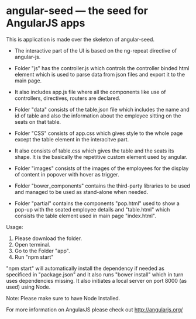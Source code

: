 # angular-seed — the seed for AngularJS apps

This is application is made over the skeleton of angular-seed.

- The interactive part of the UI is based on the ng-repeat directive of angular-js. 

- Folder "js" has the controller.js which controls the controller binded html element 
which is used to parse data from json files and export it to the main page.

- It also includes app.js file where all the components like use of controllers, directives, routers are declared.

- Folder "data" consists of the table.json file which includes the name and id of table and also the information about the employee sitting on the seats on that table.

- Folder "CSS" consists of app.css which gives style to the whole page except the table element in the interacitve part.

- It also consists of table.css which gives the table and the seats its shape. It is the basically the repetitive custom element used by angular.

- Folder "images" consists of the images of the employees for the display of content in popover with hover as trigger.

- Folder "bower_components" contains the third-party libraries to be used and managed to be used as stand-alone when needed.

- Folder "partial" contains the components "pop.html" used to show a pop-up with the seated employee details and "table.html" which consists the table element used in main page "index.html".

Usage: 
1. Please download the folder.
2. Open terminal.
3. Go to the Folder "app".
4. Run "npm start"

"npm start" will automatically install the dependency if needed as specificed in "package.json" and it also runs "bower install" which in turn uses dependencies missing. It also initiates a local server on port 8000 (as used) using Node.

Note: Please make sure to have Node Installed.


For more information on AngularJS please check out http://angularjs.org/

[git]: http://git-scm.com/
[bower]: http://bower.io
[npm]: https://www.npmjs.org/
[node]: http://nodejs.org
[protractor]: https://github.com/angular/protractor
[jasmine]: http://jasmine.github.io
[karma]: http://karma-runner.github.io
[travis]: https://travis-ci.org/
[http-server]: https://github.com/nodeapps/http-server
